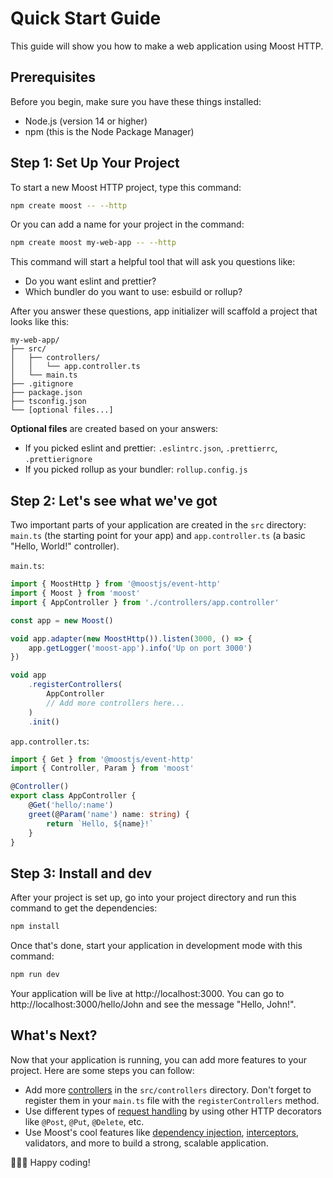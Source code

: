 # Quick Start Guide

This guide will show you how to make a web application using Moost HTTP.

## Prerequisites
Before you begin, make sure you have these things installed:

-   Node.js (version 14 or higher)
-   npm (this is the Node Package Manager)

## Step 1: Set Up Your Project

To start a new Moost HTTP project, type this command:

```bash
npm create moost -- --http
```

Or you can add a name for your project in the command:

```bash
npm create moost my-web-app -- --http
```

This command will start a helpful tool that will ask you questions like:

- Do you want eslint and prettier?
- Which bundler do you want to use: esbuild or rollup?

After you answer these questions, app initializer will scaffold a project that looks like this:

```
my-web-app/
├── src/
│   ├── controllers/
│   │   └── app.controller.ts
│   └── main.ts
├── .gitignore
├── package.json
├── tsconfig.json
└── [optional files...]
```

**Optional files** are created based on your answers:

- If you picked eslint and prettier: `.eslintrc.json`, `.prettierrc`, `.prettierignore`
- If you picked rollup as your bundler: `rollup.config.js`

## Step 2: Let's see what we've got

Two important parts of your application are created in the `src` directory: `main.ts` (the starting point for your app) and `app.controller.ts` (a basic "Hello, World!" controller).

`main.ts`:
```ts
import { MoostHttp } from '@moostjs/event-http'
import { Moost } from 'moost'
import { AppController } from './controllers/app.controller'

const app = new Moost()

void app.adapter(new MoostHttp()).listen(3000, () => {
    app.getLogger('moost-app').info('Up on port 3000')
})

void app
    .registerControllers(
        AppController
        // Add more controllers here...
    )
    .init()
```

`app.controller.ts`:
```ts
import { Get } from '@moostjs/event-http'
import { Controller, Param } from 'moost'

@Controller()
export class AppController {
    @Get('hello/:name')
    greet(@Param('name') name: string) {
        return `Hello, ${name}!`
    }
}
```

## Step 3: Install and dev

After your project is set up, go into your project directory and run this command to get the dependencies:

```bash
npm install
```

Once that's done, start your application in development mode with this command:

```bash
npm run dev
```

Your application will be live at http://localhost:3000.
You can go to http://localhost:3000/hello/John and see the message "Hello, John!".

## What's Next?

Now that your application is running, you can add more features to your project.
Here are some steps you can follow:

- Add more [controllers](./controllers/) in the `src/controllers` directory. Don't forget to register them in your `main.ts` file with the `registerControllers` method.
- Use different types of [request handling](/webapp/handlers) by using other HTTP decorators like `@Post`, `@Put`, `@Delete`, etc.
- Use Moost's cool features like [dependency injection](/moost/di/), [interceptors](/moost/interceptors), validators, and more to build a strong, scalable application.

👏👏👏 Happy coding!
